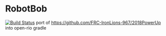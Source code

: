 # RobotBob
[![Build Status](https://travis-ci.org/MatthewBehnke/RobotBob.svg?branch=master)](https://travis-ci.org/MatthewBehnke/RobotBob)
port of https://github.com/FRC-IronLions-967/2018PowerUp into open-rio gradle 


